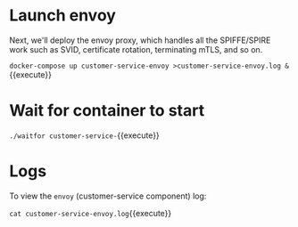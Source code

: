 # Launch envoy

Next, we'll deploy the envoy proxy, which handles all the SPIFFE/SPIRE work
such as SVID, certificate rotation, terminating mTLS, and so on.

`docker-compose up customer-service-envoy >customer-service-envoy.log &`{{execute}}

# Wait for container to start

`./waitfor customer-service-`{{execute}}

# Logs

To view the `envoy` (customer-service component) log:

`cat customer-service-envoy.log`{{execute}}
